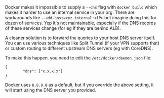 Docker makes it impossible to supply a `--dns` flag with `docker build` which makes it harder to use an internal service in your org. There are workarounds like `--add-host=xyz.internal:<IP>` but imagine doing this for dozen of services. Yep it's not maintainable, especially if the DNS records of these services change (for eg if they are behind ALB).

A cleaner solution is to forward the queries to your host DNS server itself. You can use various techniques like Split Tunnel (if your VPN supports that) or custom routing to different upstream DNS servers (eg with CoreDNS).

To make this happen, you need to edit the `/etc/docker/daemon.json` file:

```
{
        "dns": ["x.x.x.x"]
}
```

Docker uses `8.8.8.8` as a default, but if you override the above setting, it will start using the DNS server you provided.
